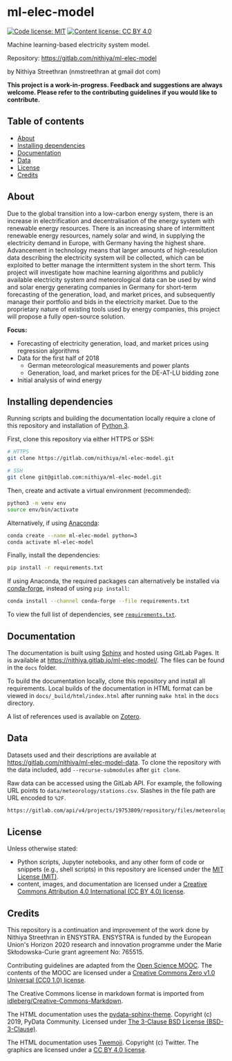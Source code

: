 # ml-elec-model <!-- omit in toc -->

<!-- start badges -->
[![Code license: MIT](https://img.shields.io/badge/code%20license-MIT-yellow?labelColor=darkslategray)](https://opensource.org/licenses/MIT)
[![Content license: CC BY 4.0](https://img.shields.io/badge/content%20license-CC%20BY%204.0-blue?labelColor=darkslategray)](https://creativecommons.org/licenses/by/4.0/)
<!-- end badges -->

Machine learning-based electricity system model.

Repository: <https://gitlab.com/nithiya/ml-elec-model>

by Nithiya Streethran (nmstreethran at gmail dot com)

**This project is a work-in-progress. Feedback and suggestions are always welcome. Please refer to the contributing guidelines if you would like to contribute.**

## Table of contents <!-- omit in toc -->

- [About](#about)
- [Installing dependencies](#installing-dependencies)
- [Documentation](#documentation)
- [Data](#data)
- [License](#license)
- [Credits](#credits)

## About

Due to the global transition into a low-carbon energy system, there is an increase in electrification and decentralisation of the energy system with renewable energy resources. There is an increasing share of intermittent renewable energy resources, namely solar and wind, in supplying the electricity demand in Europe, with Germany having the highest share. Advancement in technology means that larger amounts of high-resolution data describing the electricity system will be collected, which can be exploited to better manage the intermittent system in the short term. This project will investigate how machine learning algorithms and publicly available electricity system and meteorological data can be used by wind and solar energy generating companies in Germany for short-term forecasting of the generation, load, and market prices, and subsequently manage their portfolio and bids in the electricity market. Due to the proprietary nature of existing tools used by energy companies, this project will propose a fully open-source solution.

**Focus:**

- Forecasting of electricity generation, load, and market prices using regression algorithms
- Data for the first half of 2018
  - German meteorological measurements and power plants
  - Generation, load, and market prices for the DE-AT-LU bidding zone
- Initial analysis of wind energy

## Installing dependencies

Running scripts and building the documentation locally require a clone of this repository and installation of [Python 3](https://www.python.org/).

First, clone this repository via either HTTPS or SSH:

```sh
# HTTPS
git clone https://gitlab.com/nithiya/ml-elec-model.git

# SSH
git clone git@gitlab.com:nithiya/ml-elec-model.git
```

Then, create and activate a virtual environment (recommended):

```sh
python3 -m venv env
source env/bin/activate
```

Alternatively, if using [Anaconda](https://www.anaconda.com/products/individual):

```sh
conda create --name ml-elec-model python=3
conda activate ml-elec-model
```

Finally, install the dependencies:

```sh
pip install -r requirements.txt
```

If using Anaconda, the required packages can alternatively be installed via [conda-forge](https://conda-forge.org/), instead of using `pip install`:

```sh
conda install --channel conda-forge --file requirements.txt
```

To view the full list of dependencies, see [`requirements.txt`](requirements.txt).

## Documentation

The documentation is built using [Sphinx](https://www.sphinx-doc.org/en/master/) and hosted using GitLab Pages. It is available at <https://nithiya.gitlab.io/ml-elec-model/>. The files can be found in the `docs` folder.

To build the documentation locally, clone this repository and install all requirements. Local builds of the documentation in HTML format can be viewed in `docs/_build/html/index.html` after running `make html` in the `docs` directory.

A list of references used is available on [Zotero](https://www.zotero.org/groups/2327899/ml-elec-model/library).

## Data

Datasets used and their descriptions are available at <https://gitlab.com/nithiya/ml-elec-model-data>. To clone the repository with the data included, add `--recurse-submodules` after `git clone`.

Raw data can be accessed using the GitLab API. For example, the following URL points to `data/meteorology/stations.csv`. Slashes in the file path are URL encoded to `%2F`.

```md
https://gitlab.com/api/v4/projects/19753809/repository/files/meteorology%2Fstations.csv/raw?ref=master
```

## License

Unless otherwise stated:

- Python scripts, Jupyter notebooks, and any other form of code or snippets (e.g., shell scripts) in this repository are licensed under the [MIT License (MIT)](https://opensource.org/licenses/MIT).
- content, images, and documentation are licensed under a [Creative Commons Attribution 4.0 International (CC BY 4.0) license](https://creativecommons.org/licenses/by/4.0/).

## Credits

This repository is a continuation and improvement of the work done by Nithiya Streethran in ENSYSTRA. ENSYSTRA is funded by the European Union's Horizon 2020 research and innovation programme under the Marie Skłodowska-Curie grant agreement No: 765515.

Contributing guidelines are adapted from the [Open Science MOOC](https://github.com/OpenScienceMOOC/Module-5-Open-Research-Software-and-Open-Source). The contents of the MOOC are licensed under a [Creative Commons Zero v1.0 Universal (CC0 1.0) license](https://creativecommons.org/publicdomain/zero/1.0/).

The Creative Commons license in markdown format is imported from [idleberg/Creative-Commons-Markdown](https://github.com/idleberg/Creative-Commons-Markdown).

The HTML documentation uses the [pydata-sphinx-theme](https://pydata-sphinx-theme.readthedocs.io/en/latest/). Copyright (c) 2019, PyData Community. Licensed under [The 3-Clause BSD License (BSD-3-Clause)](https://opensource.org/licenses/BSD-3-Clause).

The HTML documentation uses [Twemoji](https://twemoji.twitter.com/). Copyright (c) Twitter. The graphics are licensed under a [CC BY 4.0 license](https://creativecommons.org/licenses/by/4.0/).
